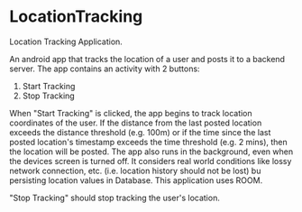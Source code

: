 # LocationTracking
Location Tracking Application.

An android app that tracks the location of a user and posts it to a backend server. 
The app contains an activity with 2 buttons:
1. Start Tracking
2. Stop Tracking

When "Start Tracking" is clicked, the app begins to track location coordinates of the user. 
If the distance from the last posted location exceeds the distance threshold (e.g. 100m) or if the time since the last posted location's timestamp exceeds the time threshold (e.g. 2 mins), then the location will be posted. 
The app also runs in the background, even when the devices screen is turned off. It considers real world conditions like lossy network connection, etc. (i.e. location history should not be lost) bu persisting location values in Database.
This application uses ROOM. 

"Stop Tracking" should stop tracking the user's location.

